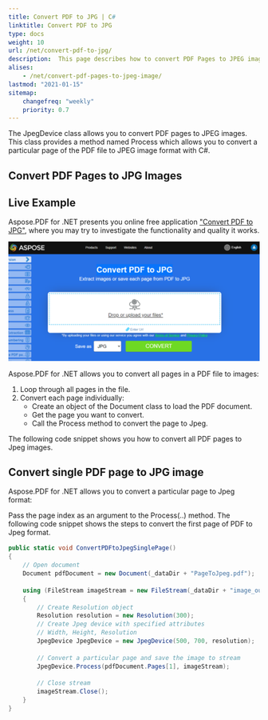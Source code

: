 ```yaml
---
title: Convert PDF to JPG | C#
linktitle: Convert PDF to JPG
type: docs
weight: 10
url: /net/convert-pdf-to-jpg/
description:  This page describes how to convert PDF Pages to JPEG image, convert all and single pages to JPEG images with Aspose.PDF for .NET.
alises:
    - /net/convert-pdf-pages-to-jpeg-image/
lastmod: "2021-01-15"
sitemap:
    changefreq: "weekly"
    priority: 0.7
---
```


The JpegDevice class allows you to convert PDF pages to JPEG images. This class provides a method named Process which allows you to convert a particular page of the PDF file to JPEG image format with C#.

## Convert PDF Pages to JPG Images

## Live Example

Aspose.PDF for .NET presents you online free application ["Convert PDF to JPG"](https://products.aspose.app/pdf/conversion/pdf-to-jpg), where you may try to investigate the functionality and quality it works.

[![Convert PDF to JPG](pdf_to_jpg.png)](https://products.aspose.app/pdf/conversion/pdf-to-jpg)

Aspose.PDF for .NET allows you to convert all pages in a PDF file to images:

1. Loop through all pages in the file.
1. Convert each page individually:
    - Create an object of the Document class to load the PDF document.
    - Get the page you want to convert.
    - Call the Process method to convert the page to Jpeg.

The following code snippet shows you how to convert all PDF pages to Jpeg images.

## Convert single PDF page to JPG image

Aspose.PDF for .NET allows you to convert a particular page to Jpeg format:

Pass the page index as an argument to the Process(..) method.
The following code snippet shows the steps to convert the first page of PDF to Jpeg format.

```csharp
public static void ConvertPDFtoJpegSinglePage()
{
    // Open document
    Document pdfDocument = new Document(_dataDir + "PageToJpeg.pdf");

    using (FileStream imageStream = new FileStream(_dataDir + "image_out.Jpeg", FileMode.Create))
    {
        // Create Resolution object
        Resolution resolution = new Resolution(300);
        // Create Jpeg device with specified attributes
        // Width, Height, Resolution
        JpegDevice JpegDevice = new JpegDevice(500, 700, resolution);

        // Convert a particular page and save the image to stream
        JpegDevice.Process(pdfDocument.Pages[1], imageStream);

        // Close stream
        imageStream.Close();
    }
}
```

